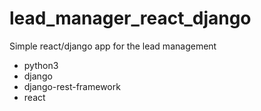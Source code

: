 # lead_manager_react_django

Simple react/django app for the lead management

+ python3
+ django
+ django-rest-framework
+ react
